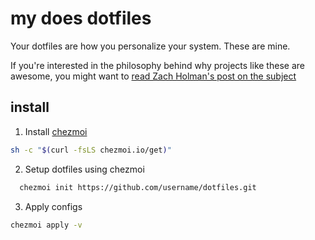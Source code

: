 # my does dotfiles

Your dotfiles are how you personalize your system. These are mine.

If you're interested in the philosophy behind why projects like these are
awesome, you might want to [read Zach Holman's post on the
subject](http://zachholman.com/2010/08/dotfiles-are-meant-to-be-forked/)

## install

1. Install [chezmoi](https://www.chezmoi.io/install/)

```sh
sh -c "$(curl -fsLS chezmoi.io/get)"
```

2. Setup dotfiles using chezmoi

```sh
  chezmoi init https://github.com/username/dotfiles.git
```


3. Apply configs

```sh
chezmoi apply -v
```
